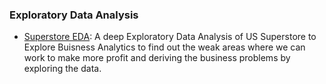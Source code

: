 ### Exploratory Data Analysis

   - [Superstore EDA](https://github.com/gurjeet29/Data_Science_Portfolio/tree/main/EDA/Superstore%20EDA): A deep Exploratory Data Analysis of US Superstore to Explore Buisness Analytics to find out the weak areas where we can work to make more profit and deriving the business problems by exploring the data.

